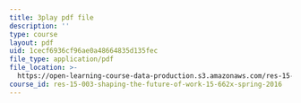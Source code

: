```yaml
---
title: 3play pdf file
description: ''
type: course
layout: pdf
uid: 1cecf6936cf96ae0a48664835d135fec
file_type: application/pdf
file_location: >-
  https://open-learning-course-data-production.s3.amazonaws.com/res-15-003-shaping-the-future-of-work-15-662x-spring-2016/1cecf6936cf96ae0a48664835d135fec_VieMadwoNNs.pdf
course_id: res-15-003-shaping-the-future-of-work-15-662x-spring-2016
---
```

